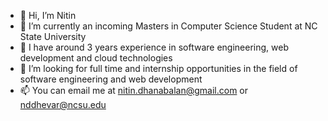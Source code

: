- 👋 Hi, I’m Nitin
- 👀 I’m currently an incoming Masters in Computer Science Student at NC State University
- 🌱 I have around 3 years experience in software engineering, web development and cloud technologies
- 💞️ I’m looking for full time and internship opportunities in the field of software engineering and web development
- 📫 You can email me at nitin.dhanabalan@gmail.com or nddhevar@ncsu.edu

<!--
**nitin-dhevar/nitin-dhevar** is a ✨ _special_ ✨ repository because its `README.md` (this file) appears on your GitHub profile.

Here are some ideas to get you started:

- 🔭 I’m currently working on ...
- 🌱 I’m currently learning ...
- 👯 I’m looking to collaborate on ...
- 🤔 I’m looking for help with ...
- 💬 Ask me about ...
- 📫 How to reach me: ...
- 😄 Pronouns: ...
- ⚡ Fun fact: ...
-->
